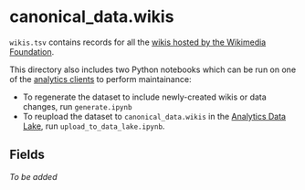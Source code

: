 # canonical_data.wikis
`wikis.tsv` contains records for all the [wikis hosted by the Wikimedia Foundation](https://meta.wikimedia.org/wiki/Wikimedia_wikis).

This directory also includes two Python notebooks which can be run on one of the [analytics clients](https://wikitech.wikimedia.org/wiki/Data_Platform/Systems/Clients) to perform maintainance:
- To regenerate the dataset to include newly-created wikis or data changes, run `generate.ipynb` 
- To reupload the dataset to `canonical_data.wikis` in the [Analytics Data Lake](https://wikitech.wikimedia.org/wiki/Data_Platform/Systems/Clients), run `upload_to_data_lake.ipynb`.

## Fields
_To be added_
